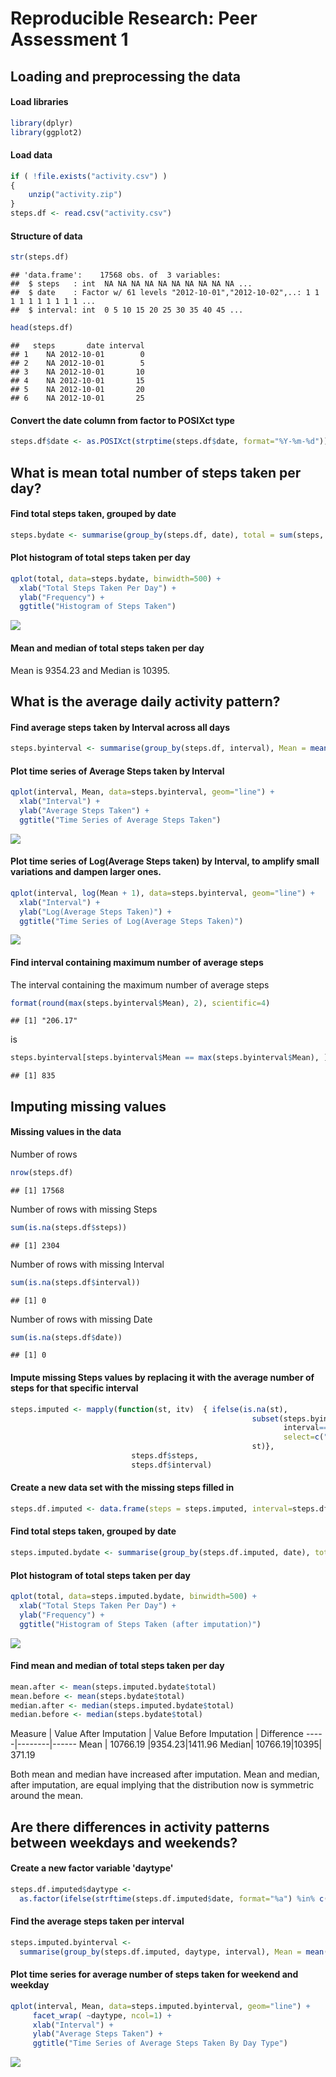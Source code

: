 # Reproducible Research: Peer Assessment 1


## Loading and preprocessing the data
#### Load libraries

```r
library(dplyr)
library(ggplot2)
```
#### Load data

```r
if ( !file.exists("activity.csv") ) 
{
    unzip("activity.zip")
}
steps.df <- read.csv("activity.csv")
```
#### Structure of data

```r
str(steps.df)
```

```
## 'data.frame':	17568 obs. of  3 variables:
##  $ steps   : int  NA NA NA NA NA NA NA NA NA NA ...
##  $ date    : Factor w/ 61 levels "2012-10-01","2012-10-02",..: 1 1 1 1 1 1 1 1 1 1 ...
##  $ interval: int  0 5 10 15 20 25 30 35 40 45 ...
```

```r
head(steps.df)
```

```
##   steps       date interval
## 1    NA 2012-10-01        0
## 2    NA 2012-10-01        5
## 3    NA 2012-10-01       10
## 4    NA 2012-10-01       15
## 5    NA 2012-10-01       20
## 6    NA 2012-10-01       25
```
#### Convert the date column from factor to POSIXct type

```r
steps.df$date <- as.POSIXct(strptime(steps.df$date, format="%Y-%m-%d"))
```
## What is mean total number of steps taken per day?
#### Find total steps taken, grouped by date

```r
steps.bydate <- summarise(group_by(steps.df, date), total = sum(steps, na.rm=T))
```
#### Plot histogram of total steps taken per day

```r
qplot(total, data=steps.bydate, binwidth=500) + 
  xlab("Total Steps Taken Per Day") + 
  ylab("Frequency") + 
  ggtitle("Histogram of Steps Taken")
```

![](PA1_template_files/figure-html/unnamed-chunk-6-1.png) 

#### Mean and median of total steps taken per day
Mean is 9354.23 and Median is 10395. 

## What is the average daily activity pattern?
#### Find average steps taken by Interval across all days

```r
steps.byinterval <- summarise(group_by(steps.df, interval), Mean = mean(steps, na.rm=T))
```
#### Plot time series of Average Steps taken by Interval

```r
qplot(interval, Mean, data=steps.byinterval, geom="line") + 
  xlab("Interval") + 
  ylab("Average Steps Taken") + 
  ggtitle("Time Series of Average Steps Taken")
```

![](PA1_template_files/figure-html/unnamed-chunk-8-1.png) 

#### Plot time series of Log(Average Steps taken) by Interval, to amplify small variations and dampen larger ones.

```r
qplot(interval, log(Mean + 1), data=steps.byinterval, geom="line") + 
  xlab("Interval") + 
  ylab("Log(Average Steps Taken)") + 
  ggtitle("Time Series of Log(Average Steps Taken)")
```

![](PA1_template_files/figure-html/unnamed-chunk-9-1.png) 

#### Find interval containing maximum number of average steps
The interval containing the maximum number of average steps 

```r
format(round(max(steps.byinterval$Mean), 2), scientific=4) 
```

```
## [1] "206.17"
```
is 

```r
steps.byinterval[steps.byinterval$Mean == max(steps.byinterval$Mean), ]$interval
```

```
## [1] 835
```


## Imputing missing values
#### Missing values in the data
Number of rows

```r
nrow(steps.df)
```

```
## [1] 17568
```
Number of rows with missing Steps 

```r
sum(is.na(steps.df$steps))
```

```
## [1] 2304
```
Number of rows with missing Interval

```r
sum(is.na(steps.df$interval))
```

```
## [1] 0
```
Number of rows with missing Date

```r
sum(is.na(steps.df$date))
```

```
## [1] 0
```

#### Impute missing Steps values by replacing it with the average number of steps for that specific interval

```r
steps.imputed <- mapply(function(st, itv)  { ifelse(is.na(st), 
                                                      subset(steps.byinterval, 
                                                             interval==itv, 
                                                             select=c("Mean"))$Mean, 
                                                      st)},
                           steps.df$steps, 
                           steps.df$interval)
```
#### Create a new data set with the missing steps filled in

```r
steps.df.imputed <- data.frame(steps = steps.imputed, interval=steps.df$interval, date=steps.df$date)
```
#### Find total steps taken, grouped by date

```r
steps.imputed.bydate <- summarise(group_by(steps.df.imputed, date), total = sum(steps, na.rm=T))
```
#### Plot histogram of total steps taken per day

```r
qplot(total, data=steps.imputed.bydate, binwidth=500) + 
  xlab("Total Steps Taken Per Day") + 
  ylab("Frequency") + 
  ggtitle("Histogram of Steps Taken (after imputation)")
```

![](PA1_template_files/figure-html/unnamed-chunk-19-1.png) 

#### Find mean and median of total steps taken per day

```r
mean.after <- mean(steps.imputed.bydate$total)
mean.before <- mean(steps.bydate$total)
median.after <- median(steps.imputed.bydate$total)
median.before <- median(steps.bydate$total)
```
Measure | Value After Imputation | Value Before Imputation | Difference 
-----|--------|------
Mean | 10766.19 |9354.23|1411.96
Median| 10766.19|10395| 371.19 

Both mean and median have increased after imputation. Mean and median, after imputation, are equal implying that the distribution now is symmetric around the mean.

## Are there differences in activity patterns between weekdays and weekends?
#### Create a new factor variable 'daytype'

```r
steps.df.imputed$daytype <- 
  as.factor(ifelse(strftime(steps.df.imputed$date, format="%a") %in% c("Sat", "Sun"), 'weekend', 'weekday'))
```

#### Find the average steps taken per interval 

```r
steps.imputed.byinterval <- 
  summarise(group_by(steps.df.imputed, daytype, interval), Mean = mean(steps))
```

#### Plot time series for average number of steps taken for weekend and weekday

```r
qplot(interval, Mean, data=steps.imputed.byinterval, geom="line") +
     facet_wrap( ~daytype, ncol=1) +
     xlab("Interval") + 
     ylab("Average Steps Taken") + 
     ggtitle("Time Series of Average Steps Taken By Day Type")
```

![](PA1_template_files/figure-html/unnamed-chunk-23-1.png) 
